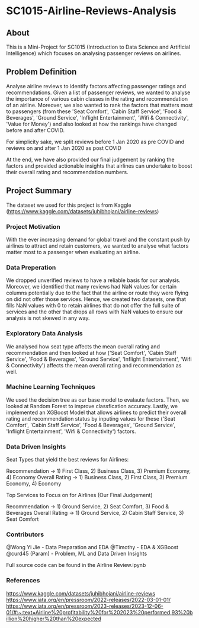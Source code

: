 # SC1015-Airline-Reviews-Analysis

## About
This is a Mini-Project for SC1015 (Introduction to Data Science and Artificial Intelligence) which focuses on analysing passenger reviews on airlines. 

## Problem Definition
Analyse airline reviews to identify factors affecting passenger ratings and recommendations. Given a list of passenger reviews, we wanted to analyse the importance of various cabin classes in the rating and recommendation of an airline. Moreover, we also wanted to rank the factors that matters most to passengers (from these 'Seat Comfort', 'Cabin Staff Service', 'Food & Beverages', 'Ground Service', 'Inflight Entertainment', 'Wifi & Connectivity', 'Value for Money') and also looked at how the rankings have changed before and after COVID. 

For simplicity sake, we split reviews before 1 Jan 2020 as pre COVID and reviews on and after 1 Jan 2020 as post COVID

At the end, we have also provided our final judgement by ranking the factors and provided actionable insights that airlines can undertake to boost their overall rating and recommendation numbers. 

## Project Summary 
The dataset we used for this project is from Kaggle (https://www.kaggle.com/datasets/juhibhojani/airline-reviews) 

### Project Motivation
With the ever increasing demand for global travel and the constant push by airlines to attract and retain customers, we wanted to analyse what factors matter most to a passenger when evaluating an airline. 

### Data Preperation
We dropped unverified reviews to have a reliable basis for our analysis. Moreover, we identified that many reviews had NaN values for certain columns potentially due to the fact that the airline or route they were flying on did not offer those services. Hence, we created two datasets, one that fills NaN values with 0 to retain airlines that do not offer the full suite of services and the other that drops all rows with NaN values to ensure our analysis is not skewed in any way. 

### Exploratory Data Analysis 
We analysed how seat type affects the mean overall rating and recommendation and then looked at how ('Seat Comfort', 'Cabin Staff Service', 'Food & Beverages', 'Ground Service', 'Inflight Entertainment', 'Wifi & Connectivity') affects the mean overall rating and recommendation as well. 

### Machine Learning Techniques
We used the decision tree as our base model to evalaute factors. Then, we looked at Random Forest to improve classfication accuracy. Lastly, we implemented an XGBoost Model that allows airlines to predict their overall rating and recommendation status by inputing values for these ('Seat Comfort', 'Cabin Staff Service', 'Food & Beverages', 'Ground Service', 'Inflight Entertainment', 'Wifi & Connectivity') factors. 

### Data Driven Insights 
Seat Types that yield the best reviews for Airlines:

Recommendation -> 1) First Class, 2) Business Class, 3) Premium Economy, 4) Economy
Overall Rating -> 1) Business Class, 2) First Class, 3) Premium Economy, 4) Economy

Top Services to Focus on for Airlines (Our Final Judgement)

Recommendation -> 1) Ground Service, 2) Seat Comfort, 3) Food & Beverages
Overall Rating -> 1) Ground Service, 2) Cabin Staff Service, 3) Seat Comfort

### Contributors
@Wong Yi Jie - Data Preparation and EDA
@Timothy - EDA & XGBoost
@curd45 (Param) - Problem, ML and Data Driven Insights

Full source code can be found in the Airline Review.ipynb


### References
https://www.kaggle.com/datasets/juhibhojani/airline-reviews
<br> https://www.iata.org/en/pressroom/2022-releases/2022-03-01-01/
<br> https://www.iata.org/en/pressroom/2023-releases/2023-12-06-01/#:~:text=Airline%20profitability%20for%202023%20performed,93%20billion%20higher%20than%20expected
